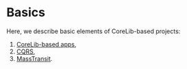 # Basics

Here, we describe basic elements of CoreLib-based projects:

 1. [CoreLib-based apps](./app.md),
 2. [CQRS](./cqrs.md),
 3. [MassTransit](./mass_transit_integration.md).
